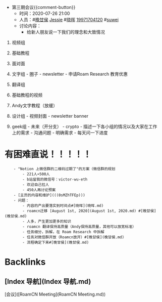 - 第三期会议{{comment-button}}
    - 时间：2020-07-26 21:00
    - 人员：#[晚甘侯](晚甘侯.md) [Jessie](Jessie.md) #[晓晖](晓晖.md) [19971704120](19971704120.md) #[suwei](suwei.md)
    - 讨论内容：
        - 给新人朋友说一下我们的理念和大致情况
            
1. 视频组
                
1. 基础教程
                
2. 面对面
            
2. 文字组
                - 圈子
                - newsletter
                - 申请Roam Research 教育优惠
            
3. 翻译组
                
1. 基础教程的视频
                
2. Andy文字教程（放缓）
            
4. 设计组
                - 视频封面
                - newsletter banner
            
5. geek组
            - 未来（开分支）
                - crypto 
        - 描述一下各小组的情况以及大家在工作上的需求
            - 沟通问题
                - 明确需求
                - 每天问一下进度  
                
# 有困难直说！！！！！
        - "Notion 上微信群的二维码过期了"的方案（微信群的规划
            - 221人➡️500人
            - b站留我的微信号：victor-wu-eth
            - 欢迎自己拉人
            - 450人再讨论预案
        - [主页的内容和维护](((0sMZhTFEp)))
        - 问题：
            - 内容的产出要落实到时间点#[晓晖](晓晖.md)
            - roamcn迁移 [August 1st, 2020](August 1st, 2020.md) #[晚甘侯](晚甘侯.md) 
            - 人多，产生更加更多的知识
            - roamcn 翻译保持高质量（Andy保持高质量，其他可以放宽标准）
            - 任务细分，拆解，在 Roam Research 中拆解 
            - 任务对微信群开放（Roamcn放开）#[晚甘侯](晚甘侯.md)
            - 流程确定下来#[晚甘侯](晚甘侯.md)

# Backlinks
## [Index 导航](Index 导航.md)
[会议]([RoamCN Meeting](RoamCN Meeting.md))

